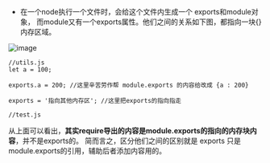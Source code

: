 

- 在一个node执行一个文件时，会给这个文件内生成一个 exports和module对象，
而module又有一个exports属性。他们之间的关系如下图，都指向一块{}内存区域。

![image](https://user-gold-cdn.xitu.io/2017/7/31/6227d4e0917f4af649d9f9e750eddb09?imageView2/0/w/1280/h/960/format/webp/ignore-error/1)


```
//utils.js
let a = 100;

exports.a = 200; //这里辛苦劳作帮 module.exports 的内容给改成 {a : 200}

exports = '指向其他内存区'; //这里把exports的指向指走

//test.js
```

从上面可以看出，**其实require导出的内容是module.exports的指向的内存块内容**，并不是exports的。
简而言之，区分他们之间的区别就是 exports 只是 module.exports的引用，辅助后者添加内容用的。